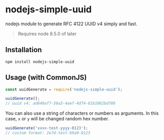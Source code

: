 # nodejs-simple-uuid
nodejs module to generate RFC 4122 UUID v4 simply and fast.
> Requires node 8.5.0 of later

## Installation
```shell
npm install nodejs-simple-uuid
```

## Usage (with CommonJS)
```javascript
const uuidGenerate = require('nodejs-simple-uuid');

uuidGenerate();
// uuid v4: ad646ef7-58a3-4aef-4d74-61b1062bd786
```

You can also use a string of characters or numbers as arguments.
In this case, `x` or `y` will be changed random hex number.
```javascript
uuidGenerate('xxxx-test-yyyy-0123');
// custom format: 2e7d-test-b9a9-0123
```